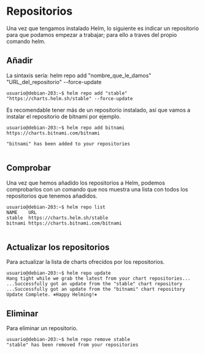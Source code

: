 # Repositorios

Una vez que tengamos instalado Helm, lo siguiente es indicar un repositorio para que podamos empezar a trabajar; para ello a traves del propio comando helm.

## Añadir
La sintaxis sería:
helm repo add "nombre_que_le_damos" "URL_del_repositorio" --force-update
~~~
usuario@debian-203:~$ helm repo add "stable" "https://charts.helm.sh/stable" --force-update
~~~
Es recomendable tener más de un repositorio instalado, así que  vamos a instalar el repositorio de bitnami por ejemplo.

~~~
usuario@debian-203:~$ helm repo add bitnami https://charts.bitnami.com/bitnami

"bitnami" has been added to your repositories


~~~

## Comprobar
Una vez que hemos añadido los repositorios a Helm, podemos comprobarlos con un comando que nos muestra una lista con todos los repositorios que tenemos añadidos.

~~~
usuario@debian-203:~$ helm repo list
NAME   	URL                               
stable 	https://charts.helm.sh/stable     
bitnami	https://charts.bitnami.com/bitnami


~~~

## Actualizar los repositorios
Para actualizar la lista de charts ofrecidos por los repositorios.

~~~
usuario@debian-203:~$ helm repo update
Hang tight while we grab the latest from your chart repositories...
...Successfully got an update from the "stable" chart repository
...Successfully got an update from the "bitnami" chart repository
Update Complete. ⎈Happy Helming!⎈
~~~

## Eliminar
Para eliminar un repositorio.
~~~
usuario@debian-203:~$ helm repo remove stable
"stable" has been removed from your repositories
~~~